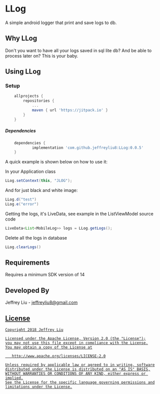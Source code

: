 # LLog
A simple android logger that print and save logs to db.





Why LLog
----------------
Don't you want to have all your logs saved in sql lite db? And be able to process later on? This is your baby.

Using LLog
----------------

### Setup
```groovy
	allprojects {
		repositories {
			...
			maven { url 'https://jitpack.io' }
		}
	}
```


##### Dependencies
```groovy
	dependencies {
	        implementation 'com.github.jeffreyliu8:LLog:0.0.5'
	}
```

A quick example is shown below on how to use it:

In your Application class
```java
LLog.setContext(this, "JLOG");
```

And for just black and white image:
```java
LLog.d("test")
LLog.e("error")
```
Getting the logs, it's LiveData, see example in the ListViewModel source code
```java
LiveData<List<MobileLog>> logs = LLog.getLogs();
```

Delete all the logs in database
```java
LLog.clearLogs()
```

Requirements
--------------
Requires a minimum SDK version of 14

Developed By
-------
Jeffrey Liu - <jeffreyliu8@gmail.com>

<a href="https://www.linkedin.com/in/jeffrey-liu-08a0b936">

License
-------

    Copyright 2018 Jeffrey Liu

    Licensed under the Apache License, Version 2.0 (the "License");
    you may not use this file except in compliance with the License.
    You may obtain a copy of the License at

       http://www.apache.org/licenses/LICENSE-2.0

    Unless required by applicable law or agreed to in writing, software
    distributed under the License is distributed on an "AS IS" BASIS,
    WITHOUT WARRANTIES OR CONDITIONS OF ANY KIND, either express or implied.
    See the License for the specific language governing permissions and
    limitations under the License.
